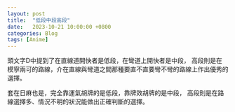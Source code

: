 ```yaml
---
layout: post
title:  "低段中段高段"
date:   2023-10-21 10:00:00 +0800
categories: Blog
tags: [Anime]
---
```


頭文字D中提到了在直線道開快者是低段，在彎道上開快者是中段，
高段則是在模寧兩可的路線，介在直線與彎道之間那種要直不直要彎不彎的路線上作出優秀的選擇。

套在日麻也是，完全靠運氣胡牌的是低段，靠牌效胡牌的是中段，
高段則是在路線選擇多、情況不明的狀況能做出正確判斷的選擇。


